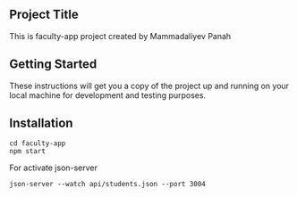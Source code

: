 ## Project Title
This is faculty-app project created by Mammadaliyev Panah

## Getting Started
These instructions will get you a copy of the project up and running on your local machine for development and testing purposes.

## Installation
```
cd faculty-app
npm start
```

For activate json-server
```
json-server --watch api/students.json --port 3004
```
